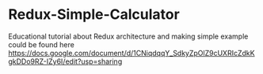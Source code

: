 # Redux-Simple-Calculator
Educational tutorial about Redux architecture and making simple example could be found here https://docs.google.com/document/d/1CNiqdqqY_SdkyZpOlZ9cUXRIcZdkKgkDDo9RZ-IZy6I/edit?usp=sharing
